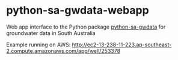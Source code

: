 # python-sa-gwdata-webapp

Web app interface to the Python package [python-sa-gwdata](https://github.com/kinverarity1/python-sa-gwdata) for groundwater data in South Australia

Example running on AWS: http://ec2-13-238-11-223.ap-southeast-2.compute.amazonaws.com/app/well/253378
